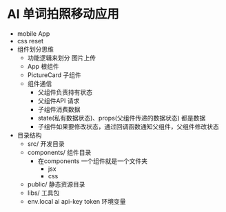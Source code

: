 # AI 单词拍照移动应用

- mobile App
- css reset
- 组件划分思维
    - 功能逻辑来划分 图片上传
    - App 根组件
    - PictureCard 子组件
    - 组件通信
        - 父组件负责持有状态
        - 父组件API 请求
        - 子组件消费数据
        - state(私有数据状态)、props(父组件传递的数据状态) 都是数据
        - 子组件如果要修改状态，通过回调函数通知父组件，父组件修改状态
- 目录结构
    - src/ 开发目录
    - components/ 组件目录
        - 在components 一个组件就是一个文件夹
            - jsx
            - css
    - public/ 静态资源目录
    - libs/ 工具包
    - env.local ai api-key token 环境变量